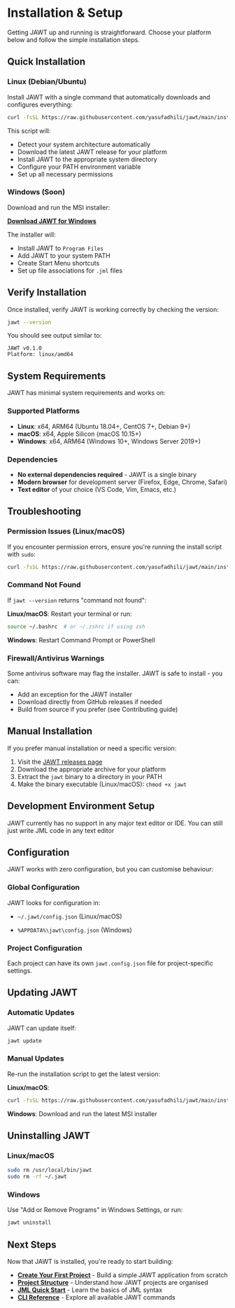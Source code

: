 # Installation & Setup

Getting JAWT up and running is straightforward. Choose your platform below and follow the simple installation steps.

## Quick Installation

### Linux (Debian/Ubuntu)

Install JAWT with a single command that automatically downloads and configures everything:

```bash
curl -fsSL https://raw.githubusercontent.com/yasufadhili/jawt/main/install.sh | sudo bash
```


This script will:

- Detect your system architecture automatically
- Download the latest JAWT release for your platform
- Install JAWT to the appropriate system directory
- Configure your PATH environment variable
- Set up all necessary permissions

### Windows (Soon)

Download and run the MSI installer:

**[Download JAWT for Windows](#)**

The installer will:

- Install JAWT to `Program Files`
- Add JAWT to your system PATH
- Create Start Menu shortcuts
- Set up file associations for `.jml` files

## Verify Installation

Once installed, verify JAWT is working correctly by checking the version:

```bash
jawt --version
```

You should see output similar to:
```
JAWT v0.1.0
Platform: linux/amd64
```

## System Requirements

JAWT has minimal system requirements and works on:

### Supported Platforms
- **Linux**: x64, ARM64 (Ubuntu 18.04+, CentOS 7+, Debian 9+)
- **macOS**: x64, Apple Silicon (macOS 10.15+)
- **Windows**: x64, ARM64 (Windows 10+, Windows Server 2019+)

### Dependencies
- **No external dependencies required** - JAWT is a single binary
- **Modern browser** for development server (Firefox, Edge, Chrome, Safari)
- **Text editor** of your choice (VS Code, Vim, Emacs, etc.)

## Troubleshooting

### Permission Issues (Linux/macOS)

If you encounter permission errors, ensure you're running the install script with `sudo`:

```bash
curl -fsSL https://raw.githubusercontent.com/yasufadhili/jawt/main/install.sh | sudo bash
```

### Command Not Found

If `jawt --version` returns "command not found":

**Linux/macOS**: Restart your terminal or run:
```bash
source ~/.bashrc  # or ~/.zshrc if using zsh
```

**Windows**: Restart Command Prompt or PowerShell

### Firewall/Antivirus Warnings

Some antivirus software may flag the installer. JAWT is safe to install - you can:
- Add an exception for the JAWT installer
- Download directly from GitHub releases if needed
- Build from source if you prefer (see Contributing guide)

## Manual Installation

If you prefer manual installation or need a specific version:

1. Visit the [JAWT releases page](https://github.com/yasufadhili/jawt/releases)
2. Download the appropriate archive for your platform
3. Extract the `jawt` binary to a directory in your PATH
4. Make the binary executable (Linux/macOS): `chmod +x jawt`

## Development Environment Setup

JAWT currently has no support in any major text editor or IDE. You can still just write JML code in any text editor
## Configuration

JAWT works with zero configuration, but you can customise behaviour:

### Global Configuration
JAWT looks for configuration in:

- `~/.jawt/config.json` (Linux/macOS)

- `%APPDATA%\jawt\config.json` (Windows)

### Project Configuration
Each project can have its own `jawt.config.json` file for project-specific settings.

## Updating JAWT

### Automatic Updates
JAWT can update itself:
```bash
jawt update
```

### Manual Updates
Re-run the installation script to get the latest version:

**Linux/macOS**:
```bash
curl -fsSL https://raw.githubusercontent.com/yasufadhili/jawt/main/install.sh | sudo bash
```

**Windows**: Download and run the latest MSI installer

## Uninstalling JAWT

### Linux/macOS
```bash
sudo rm /usr/local/bin/jawt
sudo rm -rf ~/.jawt
```

### Windows
Use "Add or Remove Programs" in Windows Settings, or run:
```powershell
jawt uninstall
```

## Next Steps

Now that JAWT is installed, you're ready to start building:

- **[Create Your First Project](../tutorial/first-page.md)** - Build a simple JAWT application from scratch
- **[Project Structure](../getting-started/project-structure.md)** - Understand how JAWT projects are organised
- **[JML Quick Start](../jml/index.md)** - Learn the basics of JML syntax
- **[CLI Reference](../references/cli.md)** - Explore all available JAWT commands
